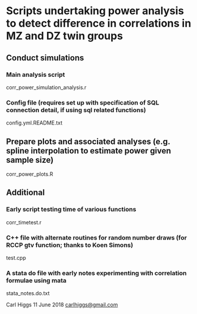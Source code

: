 # Scripts undertaking power analysis to detect difference in correlations in MZ and DZ twin groups #

## Conduct simulations
### Main analysis script
corr_power_simulation_analysis.r
### Config file (requires set up with specification of SQL connection detail, if using sql related functions)
config.yml.README.txt	

## Prepare plots and associated analyses (e.g. spline interpolation to estimate power given sample size)
corr_power_plots.R	

## Additional
### Early script testing time of various functions
corr_timetest.r	

### C++ file with alternate routines for random number draws (for RCCP gtv function; thanks to Koen Simons)
test.cpp	       

### A stata do file with early notes experimenting with correlation formulae using mata
stata_notes.do.txt	

Carl Higgs 11 June 2018
carlhiggs@gmail.com